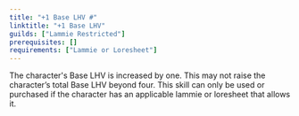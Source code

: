 ```yaml
---
title: "+1 Base LHV #"
linktitle: "+1 Base LHV"
guilds: ["Lammie Restricted"]
prerequisites: []
requirements: ["Lammie or Loresheet"]
---
```

The character's Base LHV is increased by one. This may not raise the character’s total Base LHV beyond four. This skill can only be used or purchased if the character has an applicable lammie or loresheet that allows it.